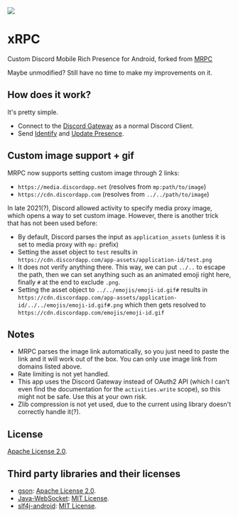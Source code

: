 ![](https://media.discordapp.net/attachments/952081692099772418/1103106059318599832/1683071366075.png)
# xRPC
Custom Discord Mobile Rich Presence for Android, forked from [MRPC](https://github.com/khanhduytran0/MRPC)

Maybe unmodified? Still have no time to make my improvements on it.

## How does it work?
It's pretty simple.
- Connect to the [Discord Gateway](https://discord.com/developers/docs/topics/gateway) as a normal Discord Client.
- Send [Identify](https://discord.com/developers/docs/topics/gateway#identifying) and [Update Presence](https://discord.com/developers/docs/topics/gateway#update-presence).

## Custom image support + gif
MRPC now supports setting custom image through 2 links:
- `https://media.discordapp.net` (resolves from `mp:path/to/image`)
- `https://cdn.discordapp.com` (resolves from `../../path/to/image`)

In late 2021(?), Discord allowed activity to specify media proxy image, which opens a way to set custom image.
However, there is another trick that has not been used before:

- By default, Discord parses the input as `application_assets` (unless it is set to media proxy with `mp:` prefix) 
- Setting the asset object to `test` results in `https://cdn.discordapp.com/app-assets/application-id/test.png`
- It does not verify anything there. This way, we can put `../..` to escape the path, then we can set anything such as an animated emoji right here, finally `#` at the end to exclude `.png`.
- Setting the asset object to `../../emojis/emoji-id.gif#` results in `https://cdn.discordapp.com/app-assets/application-id/../../emojis/emoji-id.gif#.png` which then gets resolved to `https://cdn.discordapp.com/emojis/emoji-id.gif`

## Notes
- MRPC parses the image link automatically, so you just need to paste the link and it will work out of the box. You can only use image link from domains listed above.
- Rate limiting is not yet handled.
- This app uses the Discord Gateway instead of OAuth2 API (which I can't even find the documentation for the `activities.write` scope), so this might not be safe. Use this at your own risk.
- Zlib compression is not yet used, due to the current using library doesn't correctly handle it(?).

## License
[Apache License 2.0](https://github.com/khanhduytran0/MRPC/blob/main/LICENSE).

## Third party libraries and their licenses
- [gson](https://github.com/google/gson): [Apache License 2.0](https://github.com/google/gson/blob/master/LICENSE).
- [Java-WebSocket](https://github.com/TooTallNate/Java-WebSocket): [MIT License](https://github.com/TooTallNate/Java-WebSocket/blob/master/LICENSE).
- [slf4j-android](https://github.com/twwwt/slf4j): [MIT License](https://github.com/twwwt/slf4j/blob/master/LICENSE.txt).

